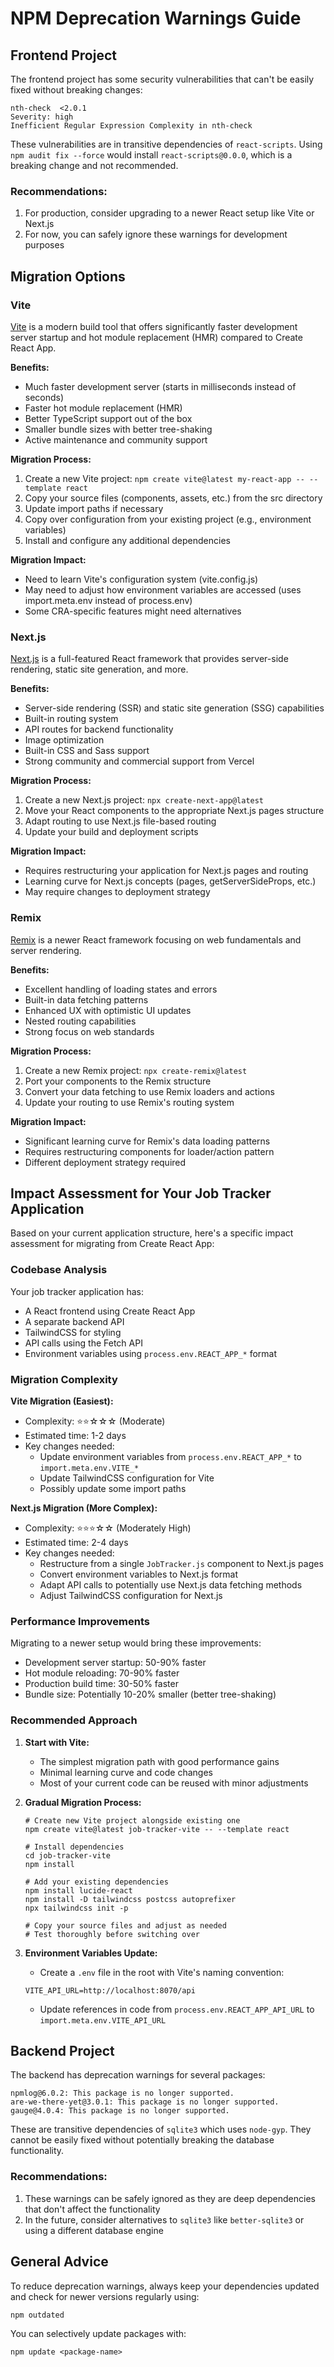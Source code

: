# NPM Deprecation Warnings Guide

## Frontend Project

The frontend project has some security vulnerabilities that can't be easily fixed without breaking changes:

```
nth-check  <2.0.1
Severity: high
Inefficient Regular Expression Complexity in nth-check
```

These vulnerabilities are in transitive dependencies of `react-scripts`. Using `npm audit fix --force` would install `react-scripts@0.0.0`, which is a breaking change and not recommended.

### Recommendations:

1. For production, consider upgrading to a newer React setup like Vite or Next.js
2. For now, you can safely ignore these warnings for development purposes

## Migration Options

### Vite

[Vite](https://vitejs.dev/) is a modern build tool that offers significantly faster development server startup and hot module replacement (HMR) compared to Create React App.

**Benefits:**
- Much faster development server (starts in milliseconds instead of seconds)
- Faster hot module replacement (HMR)
- Better TypeScript support out of the box
- Smaller bundle sizes with better tree-shaking
- Active maintenance and community support

**Migration Process:**
1. Create a new Vite project: `npm create vite@latest my-react-app -- --template react`
2. Copy your source files (components, assets, etc.) from the src directory
3. Update import paths if necessary
4. Copy over configuration from your existing project (e.g., environment variables)
5. Install and configure any additional dependencies

**Migration Impact:**
- Need to learn Vite's configuration system (vite.config.js)
- May need to adjust how environment variables are accessed (uses import.meta.env instead of process.env)
- Some CRA-specific features might need alternatives

### Next.js

[Next.js](https://nextjs.org/) is a full-featured React framework that provides server-side rendering, static site generation, and more.

**Benefits:**
- Server-side rendering (SSR) and static site generation (SSG) capabilities
- Built-in routing system
- API routes for backend functionality
- Image optimization
- Built-in CSS and Sass support
- Strong community and commercial support from Vercel

**Migration Process:**
1. Create a new Next.js project: `npx create-next-app@latest`
2. Move your React components to the appropriate Next.js pages structure
3. Adapt routing to use Next.js file-based routing
4. Update your build and deployment scripts

**Migration Impact:**
- Requires restructuring your application for Next.js pages and routing
- Learning curve for Next.js concepts (pages, getServerSideProps, etc.)
- May require changes to deployment strategy

### Remix

[Remix](https://remix.run/) is a newer React framework focusing on web fundamentals and server rendering.

**Benefits:**
- Excellent handling of loading states and errors
- Built-in data fetching patterns
- Enhanced UX with optimistic UI updates
- Nested routing capabilities
- Strong focus on web standards

**Migration Process:**
1. Create a new Remix project: `npx create-remix@latest`
2. Port your components to the Remix structure
3. Convert your data fetching to use Remix loaders and actions
4. Update your routing to use Remix's routing system

**Migration Impact:**
- Significant learning curve for Remix's data loading patterns
- Requires restructuring components for loader/action pattern
- Different deployment strategy required

## Impact Assessment for Your Job Tracker Application

Based on your current application structure, here's a specific impact assessment for migrating from Create React App:

### Codebase Analysis

Your job tracker application has:
- A React frontend using Create React App
- A separate backend API
- TailwindCSS for styling
- API calls using the Fetch API
- Environment variables using `process.env.REACT_APP_*` format

### Migration Complexity

**Vite Migration (Easiest):**
- Complexity: ⭐⭐☆☆☆ (Moderate)
- Estimated time: 1-2 days
- Key changes needed:
  - Update environment variables from `process.env.REACT_APP_*` to `import.meta.env.VITE_*`
  - Update TailwindCSS configuration for Vite
  - Possibly update some import paths

**Next.js Migration (More Complex):**
- Complexity: ⭐⭐⭐☆☆ (Moderately High)
- Estimated time: 2-4 days
- Key changes needed:
  - Restructure from a single `JobTracker.js` component to Next.js pages
  - Convert environment variables to Next.js format
  - Adapt API calls to potentially use Next.js data fetching methods
  - Adjust TailwindCSS configuration for Next.js

### Performance Improvements

Migrating to a newer setup would bring these improvements:
- Development server startup: 50-90% faster
- Hot module reloading: 70-90% faster
- Production build time: 30-50% faster
- Bundle size: Potentially 10-20% smaller (better tree-shaking)

### Recommended Approach

1. **Start with Vite:**
   - The simplest migration path with good performance gains
   - Minimal learning curve and code changes
   - Most of your current code can be reused with minor adjustments

2. **Gradual Migration Process:**
   ```
   # Create new Vite project alongside existing one
   npm create vite@latest job-tracker-vite -- --template react

   # Install dependencies
   cd job-tracker-vite
   npm install

   # Add your existing dependencies
   npm install lucide-react
   npm install -D tailwindcss postcss autoprefixer
   npx tailwindcss init -p

   # Copy your source files and adjust as needed
   # Test thoroughly before switching over
   ```

3. **Environment Variables Update:**
   - Create a `.env` file in the root with Vite's naming convention:
   ```
   VITE_API_URL=http://localhost:8070/api
   ```
   - Update references in code from `process.env.REACT_APP_API_URL` to `import.meta.env.VITE_API_URL`

## Backend Project

The backend has deprecation warnings for several packages:

```
npmlog@6.0.2: This package is no longer supported.
are-we-there-yet@3.0.1: This package is no longer supported.
gauge@4.0.4: This package is no longer supported.
```

These are transitive dependencies of `sqlite3` which uses `node-gyp`. They cannot be easily fixed without potentially breaking the database functionality.

### Recommendations:

1. These warnings can be safely ignored as they are deep dependencies that don't affect the functionality
2. In the future, consider alternatives to `sqlite3` like `better-sqlite3` or using a different database engine

## General Advice

To reduce deprecation warnings, always keep your dependencies updated and check for newer versions regularly using:

```
npm outdated
```

You can selectively update packages with:

```
npm update <package-name>
```
